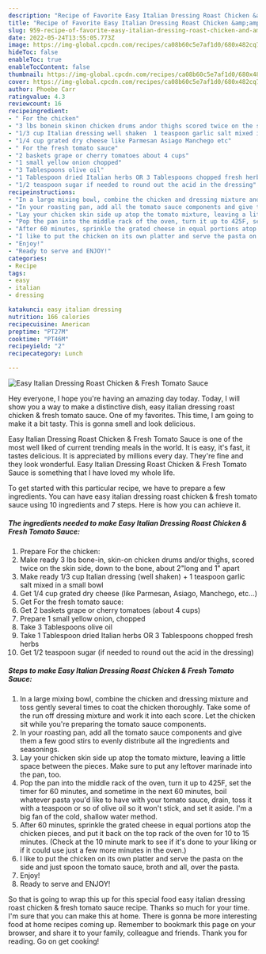 ```yaml
---
description: "Recipe of Favorite Easy Italian Dressing Roast Chicken &amp;amp; Fresh Tomato Sauce"
title: "Recipe of Favorite Easy Italian Dressing Roast Chicken &amp;amp; Fresh Tomato Sauce"
slug: 959-recipe-of-favorite-easy-italian-dressing-roast-chicken-and-amp-fresh-tomato-sauce
date: 2022-05-24T13:55:05.773Z
image: https://img-global.cpcdn.com/recipes/ca08b60c5e7af1d0/680x482cq70/easy-italian-dressing-roast-chicken-fresh-tomato-sauce-recipe-main-photo.jpg
hideToc: false
enableToc: true
enableTocContent: false
thumbnail: https://img-global.cpcdn.com/recipes/ca08b60c5e7af1d0/680x482cq70/easy-italian-dressing-roast-chicken-fresh-tomato-sauce-recipe-main-photo.jpg
cover: https://img-global.cpcdn.com/recipes/ca08b60c5e7af1d0/680x482cq70/easy-italian-dressing-roast-chicken-fresh-tomato-sauce-recipe-main-photo.jpg
author: Phoebe Carr
ratingvalue: 4.3
reviewcount: 16
recipeingredient:
- " For the chicken"
- "3 lbs bonein skinon chicken drums andor thighs scored twice on the skin side down to the bone about 2long and 1 apart"
- "1/3 cup Italian dressing well shaken  1 teaspoon garlic salt mixed in a small bowl"
- "1/4 cup grated dry cheese like Parmesan Asiago Manchego etc"
- " For the fresh tomato sauce"
- "2 baskets grape or cherry tomatoes about 4 cups"
- "1 small yellow onion chopped"
- "3 Tablespoons olive oil"
- "1 Tablespoon dried Italian herbs OR 3 Tablespoons chopped fresh herbs"
- "1/2 teaspoon sugar if needed to round out the acid in the dressing"
recipeinstructions:
- "In a large mixing bowl, combine the chicken and dressing mixture and toss gently several times to coat the chicken thoroughly. Take some of the run off dressing mixture and work it into each score. Let the chicken sit while you&#39;re preparing the tomato sauce components."
- "In your roasting pan, add all the tomato sauce components and give them a few good stirs to evenly distribute all the ingredients and seasonings."
- "Lay your chicken skin side up atop the tomato mixture, leaving a little space between the pieces. Make sure to put any leftover marinade into the pan, too."
- "Pop the pan into the middle rack of the oven, turn it up to 425F, set the timer for 60 minutes, and sometime in the next 60 minutes, boil whatever pasta you&#39;d like to have with your tomato sauce, drain, toss it with a teaspoon or so of olive oil so it won&#39;t stick, and set it aside. I&#39;m a big fan of the cold, shallow water method."
- "After 60 minutes, sprinkle the grated cheese in equal portions atop the chicken pieces, and put it back on the top rack of the oven for 10 to 15 minutes. (Check at the 10 minute mark to see if it&#39;s done to your liking or if it could use just a few more minutes in the oven.)"
- "I like to put the chicken on its own platter and serve the pasta on the side and just spoon the tomato sauce, broth and all, over the pasta."
- "Enjoy!"
- "Ready to serve and ENJOY!"
categories:
- Recipe
tags:
- easy
- italian
- dressing

katakunci: easy italian dressing 
nutrition: 166 calories
recipecuisine: American
preptime: "PT27M"
cooktime: "PT46M"
recipeyield: "2"
recipecategory: Lunch

---
```



![Easy Italian Dressing Roast Chicken &amp; Fresh Tomato Sauce](https://img-global.cpcdn.com/recipes/ca08b60c5e7af1d0/680x482cq70/easy-italian-dressing-roast-chicken-fresh-tomato-sauce-recipe-main-photo.jpg)

Hey everyone, I hope you're having an amazing day today. Today, I will show you a way to make a distinctive dish, easy italian dressing roast chicken &amp; fresh tomato sauce. One of my favorites. This time, I am going to make it a bit tasty. This is gonna smell and look delicious.

Easy Italian Dressing Roast Chicken &amp; Fresh Tomato Sauce is one of the most well liked of current trending meals in the world. It is easy, it's fast, it tastes delicious. It is appreciated by millions every day. They're fine and they look wonderful. Easy Italian Dressing Roast Chicken &amp; Fresh Tomato Sauce is something that I have loved my whole life.




To get started with this particular recipe, we have to prepare a few ingredients. You can have easy italian dressing roast chicken &amp; fresh tomato sauce using 10 ingredients and 7 steps. Here is how you can achieve it.

<!--inarticleads1-->

##### The ingredients needed to make Easy Italian Dressing Roast Chicken &amp; Fresh Tomato Sauce:

1. Prepare  For the chicken:
1. Make ready 3 lbs bone-in, skin-on chicken drums and/or thighs, scored twice on the skin side, down to the bone, about 2&#34;long and 1&#34; apart
1. Make ready 1/3 cup Italian dressing (well shaken) + 1 teaspoon garlic salt mixed in a small bowl
1. Get 1/4 cup grated dry cheese (like Parmesan, Asiago, Manchego, etc...)
1. Get  For the fresh tomato sauce:
1. Get 2 baskets grape or cherry tomatoes (about 4 cups)
1. Prepare 1 small yellow onion, chopped
1. Take 3 Tablespoons olive oil
1. Take 1 Tablespoon dried Italian herbs OR 3 Tablespoons chopped fresh herbs
1. Get 1/2 teaspoon sugar (if needed to round out the acid in the dressing)




<!--inarticleads2-->

##### Steps to make Easy Italian Dressing Roast Chicken &amp; Fresh Tomato Sauce:

1. In a large mixing bowl, combine the chicken and dressing mixture and toss gently several times to coat the chicken thoroughly. Take some of the run off dressing mixture and work it into each score. Let the chicken sit while you&#39;re preparing the tomato sauce components.
1. In your roasting pan, add all the tomato sauce components and give them a few good stirs to evenly distribute all the ingredients and seasonings.
1. Lay your chicken skin side up atop the tomato mixture, leaving a little space between the pieces. Make sure to put any leftover marinade into the pan, too.
1. Pop the pan into the middle rack of the oven, turn it up to 425F, set the timer for 60 minutes, and sometime in the next 60 minutes, boil whatever pasta you&#39;d like to have with your tomato sauce, drain, toss it with a teaspoon or so of olive oil so it won&#39;t stick, and set it aside. I&#39;m a big fan of the cold, shallow water method.
1. After 60 minutes, sprinkle the grated cheese in equal portions atop the chicken pieces, and put it back on the top rack of the oven for 10 to 15 minutes. (Check at the 10 minute mark to see if it&#39;s done to your liking or if it could use just a few more minutes in the oven.)
1. I like to put the chicken on its own platter and serve the pasta on the side and just spoon the tomato sauce, broth and all, over the pasta.
1. Enjoy!
1. Ready to serve and ENJOY!



So that is going to wrap this up for this special food easy italian dressing roast chicken &amp; fresh tomato sauce recipe. Thanks so much for your time. I'm sure that you can make this at home. There is gonna be more interesting food at home recipes coming up. Remember to bookmark this page on your browser, and share it to your family, colleague and friends. Thank you for reading. Go on get cooking!
